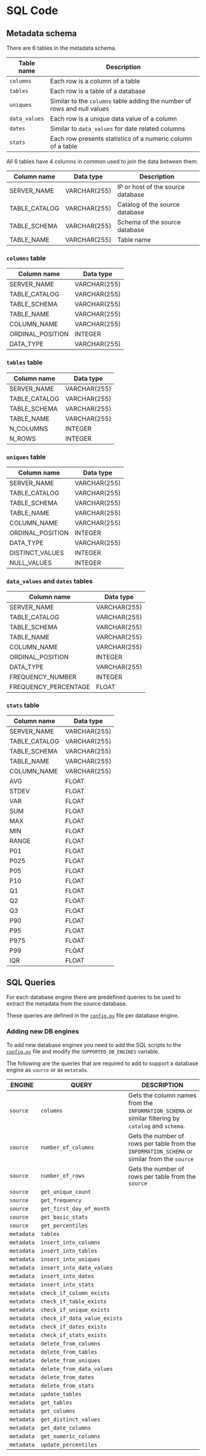 # SQL Code

## Metadata schema

There are 6 tables in the metadata schema.

| Table name | Description |
| --- | --- |
| `columns` | Each row is a column of a table |
| `tables` | Each row is a table of a database |
| `uniques` | Similar to the `columns` table adding the number of rows and null values |
| `data_values` | Each row is a unique data value of a column |
| `dates` | Similar to `data_values` for date related columns |
| `stats` | Each row presents statistics of a numeric column of a table |

All 6 tables have 4 columns in common used to join the data between them:

| Column name | Data type | Description |
| --- | --- | --- |
| SERVER_NAME | VARCHAR(255) | IP or host of the source database |
| TABLE_CATALOG | VARCHAR(255) | Catalog of the source database |
| TABLE_SCHEMA | VARCHAR(255) | Schema of the source database |
| TABLE_NAME | VARCHAR(255) | Table name |

### `columns` table

| Column name | Data type |
| --- | --- |
| SERVER_NAME | VARCHAR(255) |
| TABLE_CATALOG | VARCHAR(255) |
| TABLE_SCHEMA | VARCHAR(255) |
| TABLE_NAME | VARCHAR(255) |
| COLUMN_NAME | VARCHAR(255) |
| ORDINAL_POSITION | INTEGER |
| DATA_TYPE | VARCHAR(255) |

### `tables` table

| Column name | Data type |
| --- | --- |
| SERVER_NAME | VARCHAR(255) |
| TABLE_CATALOG | VARCHAR(255) |
| TABLE_SCHEMA | VARCHAR(255) |
| TABLE_NAME | VARCHAR(255) |
| N_COLUMNS | INTEGER |
| N_ROWS | INTEGER |

### `uniques` table

| Column name | Data type |
| --- | --- |
| SERVER_NAME | VARCHAR(255) |
| TABLE_CATALOG | VARCHAR(255) |
| TABLE_SCHEMA | VARCHAR(255) |
| TABLE_NAME | VARCHAR(255) |
| COLUMN_NAME | VARCHAR(255) |
| ORDINAL_POSITION | INTEGER |
| DATA_TYPE | VARCHAR(255) |
| DISTINCT_VALUES | INTEGER |
| NULL_VALUES | INTEGER |

### `data_values` and `dates` tables

| Column name | Data type |
| --- | --- |
| SERVER_NAME | VARCHAR(255) |
| TABLE_CATALOG | VARCHAR(255) |
| TABLE_SCHEMA | VARCHAR(255) |
| TABLE_NAME | VARCHAR(255) |
| COLUMN_NAME | VARCHAR(255) |
| ORDINAL_POSITION | INTEGER |
| DATA_TYPE | VARCHAR(255) |
| FREQUENCY_NUMBER | INTEGER |
| FREQUENCY_PERCENTAGE | FLOAT |

### `stats` table

| Column name | Data type |
| --- | --- |
| SERVER_NAME | VARCHAR(255) |
| TABLE_CATALOG | VARCHAR(255) |
| TABLE_SCHEMA | VARCHAR(255) |
| TABLE_NAME | VARCHAR(255) |
| COLUMN_NAME | VARCHAR(255) |
| AVG | FLOAT |
| STDEV | FLOAT |
| VAR | FLOAT |
| SUM | FLOAT |
| MAX | FLOAT |
| MIN | FLOAT |
| RANGE | FLOAT |
| P01 | FLOAT |
| P025 | FLOAT |
| P05 | FLOAT |
| P10 | FLOAT |
| Q1 | FLOAT |
| Q2 | FLOAT |
| Q3 | FLOAT |
| P90 | FLOAT |
| P95 | FLOAT |
| P975 | FLOAT |
| P99 | FLOAT |
| IQR | FLOAT |

## SQL Queries

For each database engine there are predefined queries to be used to extract the 
metadata from the source database. 

These queries are defined in the [`config.py`](../src/aeda/config.py) file per 
database engine. 

### Adding new DB engines

To add new database engines you need to add the SQL scripts to the [`config.py`](../src/aeda/config.py) 
file and modify the `SUPPORTED_DB_ENGINES` variable.

The following are the queries that are required to add to support a database 
engine as `source` or as `metatada`. 

| ENGINE | QUERY | DESCRIPTION |
| --- | --- | --- |
| `source` | `columns` | Gets the column names from the `INFORMATION_SCHEMA` or similar filtering by `catalog` and `schema`.|
| `source` | `number_of_columns` | Gets the number of rows per table from the `INFORMATION_SCHEMA` or similar from the `source` |
| `source` | `number_of_rows` | Gets the number of rows per table from the `source` |
| `source` | `get_unique_count` | |
| `source` | `get_frequency` | |
| `source` | `get_first_day_of_month` | |
| `source` | `get_basic_stats` | |
| `source` | `get_percentiles` | |
| `metadata` | `tables` | |
| `metadata` | `insert_into_columns` | |
| `metadata` | `insert_into_tables` | |
| `metadata` | `insert_into_uniques` | |
| `metadata` | `insert_into_data_values` | |
| `metadata` | `insert_into_dates` | |
| `metadata` | `insert_into_stats` | |
| `metadata` | `check_if_column_exists` | |
| `metadata` | `check_if_table_exists` | |
| `metadata` | `check_if_unique_exists` | |
| `metadata` | `check_if_data_value_exists` | |
| `metadata` | `check_if_dates_exists` | |
| `metadata` | `check_if_stats_exists` | |
| `metadata` | `delete_from_columns` | |
| `metadata` | `delete_from_tables` | |
| `metadata` | `delete_from_uniques` | |
| `metadata` | `delete_from_data_values` | |
| `metadata` | `delete_from_dates` | |
| `metadata` | `delete_from_stats` | |
| `metadata` | `update_tables` | |
| `metadata` | `get_tables` | |
| `metadata` | `get_columns` | |
| `metadata` | `get_distinct_values` | |
| `metadata` | `get_date_columns` | |
| `metadata` | `get_numeric_columns` | |
| `metadata` | `update_percentiles` | |